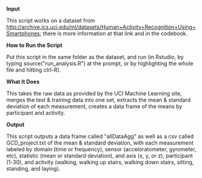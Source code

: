 **Input**

This script works on a dataset from http://archive.ics.uci.edu/ml/datasets/Human+Activity+Recognition+Using+Smartphones; there is more information at that link and in the codebook.

**How to Run the Script**

Put this script in the same folder as the dataset, and run  (in Rstudio, by typing source("run_analysis.R") at the prompt, or by highlighting the whole file and hitting ctrl-R).

**What It Does**

This takes the raw data as provided by the UCI Machine Learning site, merges the test & training data into one set, extracts the mean & standard deviation of each measurement, creates a data frame of the means by participant and activity.

**Output**

This script outputs a data frame called "allDataAgg" as well as a csv called GCD_project.txt of the mean & standard deviation, with each measurement labeled by domain (time or frequency),  sensor (acceloratometer, gyrometer, etc), statistic (mean or standard deviation), and axis (x, y, or z), participant (1-30), and activity (walking, walking up stairs, walking down stairs, sitting, standing, and laying).  
 